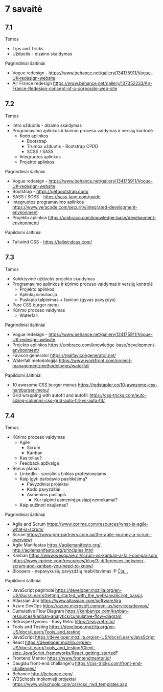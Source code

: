 # 7 savaitė

## 7.1

Temos

-   Tips and Tricks
-   Užduotis - dizaino skaidymas

Pagrindiniai šaltiniai

-   Vogue redesign - <https://www.behance.net/gallery/134175911/Vogue-UK-redesign-website>
-   Air France redesign <https://www.behance.net/gallery/137352233/Air-France-Redesign-concept-of-a-corporate-web-site>

## 7.2

Temos

-   Intro užduotis - dizaino skaidymas
-   Programavimo aplinkos ir kūrimo proceso valdymas ir versijų kontrolė
    -   Kodo aplinkos
        -   Bootstrap
        -   Trumpa užduotis - Bootstrap CPDD
        -   SCSS / SASS
    -   Integruotos aplinkos
    -   Projekto aplinkos

Pagrindiniai šaltiniai

-   Vogue redesign - <https://www.behance.net/gallery/134175911/Vogue-UK-redesign-website>
-   Bootstrap - <https://getbootstrap.com/>
-   SASS / SCSS - <https://sass-lang.com/guide>
-   Integruotos programavimo aplinkos <https://www.veracode.com/security/integrated-development-environment>
-   Projekto aplinkos <https://umbraco.com/knowledge-base/development-environment/>

Papildomi šaltiniai

-   Tailwind CSS - <https://tailwindcss.com/>

## 7.3

Temos

-   Kolektyvinė užduotis projekto skaidymas
-   Programavimo aplinkos ir kūrimo proceso valdymas ir versijų kontrolė
    -   Projekto aplinkos
    -   Aplinkų simuliacija
    -   Puslapio talpinimas + favicon (gyvas pavyzdys)
-   Pure CSS burger menu
-   Kūrimo proceso valdymas
    -   Waterfall

Pagrindiniai šaltiniai

-   Vogue redesign - <https://www.behance.net/gallery/134175911/Vogue-UK-redesign-website>
-   Projekto aplinkos <https://umbraco.com/knowledge-base/development-environment/>
-   Favicon generator <https://realfavicongenerator.net/>
-   Waterfall metodologija <https://www.workfront.com/project-management/methodologies/waterfall>

Papildomi šaltiniai

-   10 awesome CSS burger menus <https://redstapler.co/10-awesome-css-hamburger-menu/>
-   Grid wrapping with autofit and autofill <https://css-tricks.com/auto-sizing-columns-css-grid-auto-fill-vs-auto-fit/>

## 7.4

Temos

-   Kūrimo proceso valdymas
    -   Agile
        -   Scrum
        -   Kanban
    -   Kas toliau?
    -   Feedback apžvalga
-   Bonus planas
    -   LinkedIn - socialinis tinklas profesionalams
    -   Kaip įgyti darbdavio pasitikėjimą?
        -   Pavyzdiniai projektai
        -   Kodo pavyzdžiai
        -   Asmeninis puslapis
            -   Kur talpinti asmeninį puslapį nemokamai?
    -   Kaip sužinoti naujienas?

Pagrindiniai šaltiniai

-   Agile and Scrum <https://www.cprime.com/resources/what-is-agile-what-is-scrum/>
-   Scrum <https://www.pm-partners.com.au/the-agile-journey-a-scrum-overview/>
-   Agile Manifestas <https://agilemanifesto.org/>, <http://agilemanifesto.org/principles.html>
-   Kanban <https://www.wesquare.nl/scrum-vs-kanban-a-fair-comparison/>, <https://www.cprime.com/resources/blog/3-differences-between-scrum-and-kanban-you-need-to-know/>
-   Bloopers - nepavykusių pavyzdžių reabilitavimas :P [Čia...](../bloopers.md)

Papildomi šaltiniai

-   JavaScript pagrindai <https://developer.mozilla.org/en-US/docs/Learn/Getting_started_with_the_web/JavaScript_basics>
-   Atlassian Jira <https://www.atlassian.com/software/jira>
-   Azure DevOps <https://azure.microsoft.com/en-us/services/devops/>
-   Cumulative Flow Diagram <https://kanbanize.com/kanban-resources/kanban-analytics/cumulative-flow-diagram>
-   Retrospektyvoms - Easy Retro <https://easyretro.io/>
-   Tools and Testing <https://developer.mozilla.org/en-US/docs/Learn/Tools_and_testing>
-   JavaScript <https://developer.mozilla.org/en-US/docs/Learn/JavaScript>
-   React <https://developer.mozilla.org/en-US/docs/Learn/Tools_and_testing/Client-side_JavaScript_frameworks/React_getting_started>F
-   Frontend Mentor <https://www.frontendmentor.io/>
-   Daugiau front-end challange'ų <https://css-tricks.com/front-end-challenges/>
-   Behance <http://behance.com/>
-   W3Schools mokomieji projektai <https://www.w3schools.com/css/css_rwd_templates.asp>
